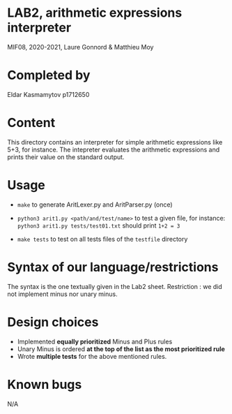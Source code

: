 # LAB2, arithmetic expressions interpreter
MIF08, 2020-2021, Laure Gonnord & Matthieu Moy

# Completed by
Eldar Kasmamytov p1712650

# Content

This directory contains an interpreter for simple arithmetic
expressions like 5+3, for instance. The intepreter evaluates the
arithmetic expressions and prints their value on the standard
output.

# Usage

* `make` to generate AritLexer.py and AritParser.py (once)

* `python3 arit1.py <path/and/test/name>` to test a given file, for
 instance: 
 `python3 arit1.py tests/test01.txt`  should print `1+2 = 3`

* `make tests` to test on all tests files of the `testfile` directory

# Syntax of our language/restrictions

The syntax is the one textually given in the Lab2 sheet. 
Restriction : we did not implement minus nor unary minus.

# Design choices

- Implemented **equally prioritized** Minus and Plus rules
- Unary Minus is ordered **at the top of the list as the most prioritized rule**
- Wrote **multiple tests** for the above mentioned rules.

# Known bugs

N/A
